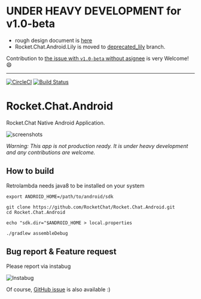 # UNDER HEAVY DEVELOPMENT for v1.0-beta

* rough design document is [here](https://github.com/RocketChat/Rocket.Chat.Android/blob/doc/README.md)
* Rocket.Chat.Android.Lily is moved to [deprecated_lily](https://github.com/RocketChat/Rocket.Chat.Android/tree/deprecated_lily) branch.

Contribution to [the issue with `v1.0-beta` without asignee](https://github.com/RocketChat/Rocket.Chat.Android/issues?utf8=%E2%9C%93&q=is%3Aopen%20is%3Aissue%20no%3Aassignee%20v1.0-beta) is very Welcome! :smile:

---

[![CircleCI](https://circleci.com/gh/RocketChat/Rocket.Chat.Android/tree/develop.svg?style=shield)](https://circleci.com/gh/RocketChat/Rocket.Chat.Android/tree/develop) [![Build Status](https://travis-ci.org/RocketChat/Rocket.Chat.Android.svg?branch=develop)](https://travis-ci.org/RocketChat/Rocket.Chat.Android)

# Rocket.Chat.Android
Rocket.Chat Native Android Application.

![screenshots](https://cloud.githubusercontent.com/assets/11763113/11993320/ccdcf296-aa72-11e5-9950-e08f7a280516.png)

*Warning: This app is not production ready. It is under heavy development and any contributions are welcome.*


## How to build

Retrolambda needs java8 to be installed on your system
```
export ANDROID_HOME=/path/to/android/sdk

git clone https://github.com/RocketChat/Rocket.Chat.Android.git
cd Rocket.Chat.Android

echo "sdk.dir="$ANDROID_HOME > local.properties

./gradlew assembleDebug
```


## Bug report & Feature request

Please report via instabug

![Instabug](https://cloud.githubusercontent.com/assets/11763113/20717302/6b0918d2-b698-11e6-86f5-df25813f0158.png)

Of course, [GitHub issue](https://github.com/RocketChat/Rocket.Chat.Android/issues) is also available :)
